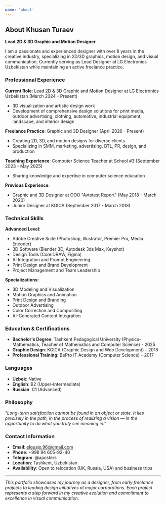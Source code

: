 ```yaml
---
name: 'about'
---
```


## About Khusan Turaev

**Lead 2D & 3D Graphic and Motion Designer**

I am a passionate and experienced designer with over 8 years in the creative industry, specializing in 2D/3D graphics, motion design, and visual communication. Currently serving as Lead Designer at LG Electronics Uzbekistan while maintaining an active freelance practice.

### Professional Experience

**Current Role**: Lead 2D & 3D Graphic and Motion Designer at LG Electronics Uzbekistan (March 2024 - Present)

- 3D visualization and artistic design work
- Development of comprehensive design solutions for print media, outdoor advertising, clothing, automotive, industrial equipment, landscape, and interior design

**Freelance Practice**: Graphic and 3D Designer (April 2020 - Present)

- Creating 2D, 3D, and motion designs for diverse clients
- Specializing in SMM, marketing, advertising, BTL, PR, design, and production

**Teaching Experience**: Computer Science Teacher at School #3 (September 2023 - May 2025)

- Sharing knowledge and expertise in computer science education

**Previous Experience**:

- Graphic and 3D Designer at OOO "Avtotest Report" (May 2018 - March 2020)
- Junior Designer at KOICA (September 2017 - March 2018)

### Technical Skills

**Advanced Level:**

- Adobe Creative Suite (Photoshop, Illustrator, Premier Pro, Media Encoder)
- 3D Software (Blender 3D, Autodesk 3ds Max, Keyshot)
- Design Tools (CorelDRAW, Figma)
- AI Integration and Prompt Engineering
- Print Design and Brand Development
- Project Management and Team Leadership

**Specializations:**

- 3D Modeling and Visualization
- Motion Graphics and Animation
- Print Design and Branding
- Outdoor Advertising
- Color Correction and Compositing
- AI-Generated Content Integration

### Education & Certifications

- **Bachelor's Degree**: Tashkent Pedagogical University (Physics-Mathematics, Teacher of Mathematics and Computer Science) - 2025
- **Graphic Design**: KOICA (Graphic Design and Web Development) - 2018
- **Professional Training**: BePro IT Academy (Computer Science) - 2017

### Languages

- **Uzbek**: Native
- **English**: B2 (Upper-Intermediate)
- **Russian**: C1 (Advanced)

### Philosophy

_"Long-term satisfaction cannot be found in an object or state. It lies precisely in the path, in the process of realizing a vision — in the opportunity to do what you truly see meaning in."_

### Contact Information

- **Email**: elguajo.96@gmail.com
- **Phone**: +998 94 605-92-40
- **Telegram**: @aposters
- **Location**: Tashkent, Uzbekistan
- **Availability**: Open to relocation (UK, Russia, USA) and business trips

---

_This portfolio showcases my journey as a designer, from early freelance projects to leading design initiatives at major corporations. Each project represents a step forward in my creative evolution and commitment to excellence in visual communication._

